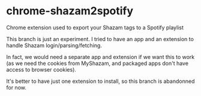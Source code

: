 chrome-shazam2spotify
=====================

Chrome extension used to export your Shazam tags to a Spotify playlist

This branch is just an experiment. I tried to have an app and an extension to handle Shazam login/parsing/fetching.

In fact, we would need a separate app and extension if we want this to work (as we need the cookies from MyShazam, and packaged apps don't have access to browser cookies).

It's better to have just one extension to install, so this branch is abandonned for now.